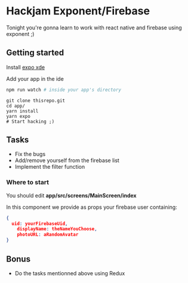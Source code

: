 # Hackjam Exponent/Firebase

Tonight you're gonna learn to work with react native and firebase using exponent ;) 

## Getting started
Install [expo xde](https://github.com/exponent/xde)

Add your app in the ide
```bash
npm run watch # inside your app's directory
```

```
git clone thisrepo.git
cd app/
yarn install
yarn expo
# Start hacking ;)
```

## Tasks
- Fix the bugs
- Add/remove yourself from the firebase list
- Implement the filter function

### Where to start
You should edit <strong>app/src/screens/MainScreen/index</strong>

In this component we provide as props your firebase user containing:
```json
{ 
  uid: yourFirebaseUid, 
    displayName: theNameYouChoose,
    photoURL: aRandomAvatar 
}
```

## Bonus
- Do the tasks mentionned above using Redux